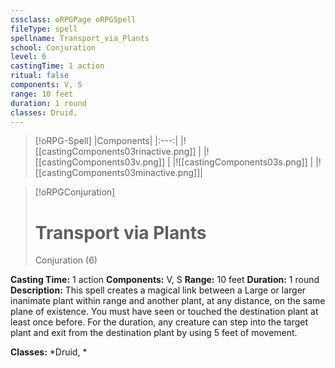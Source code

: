 ```yaml
---
cssclass: oRPGPage oRPGSpell
fileType: spell
spellname: Transport_via_Plants
school: Conjuration
level: 6
castingTime: 1 action
ritual: false
components: V, S
range: 10 feet
duration: 1 round
classes: Druid,
---
```

> [!oRPG-Spell]
> |Components|
> |:---:|
> |![[castingComponents03rinactive.png]] |
> |![[castingComponents03v.png]] |
> |![[castingComponents03s.png]] |
> |![[castingComponents03minactive.png]]|

> [!oRPGConjuration]
>#  Transport via Plants
> Conjuration  (6)

**Casting Time:** 1 action
**Components:** V, S
**Range:** 10 feet
**Duration:**  1 round
**Description:**
This spell creates a magical link between a Large or larger inanimate plant within range and another plant, at any distance, on the same plane of existence. You must have seen or touched the destination plant at least once before. For the duration, any creature can step into the target plant and exit from the destination plant by using 5 feet of movement.



**Classes:**  *Druid, *


